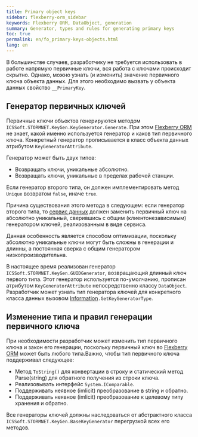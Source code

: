 ```yaml
---
title: Primary object keys
sidebar: flexberry-orm_sidebar
keywords: Flexberry ORM, DataObject, generation
summary: Generator, types and rules for generating primary keys
toc: true
permalink: en/fo_primary-keys-objects.html
lang: en
---
```


В большинстве случаев, разработчику не требуется использовать в работе напрямую первичные ключи, вся работа с ключами происходит скрытно. Однако, можно узнать (и изменить) значение первичного ключа объекта данных. Для этого необходимо вызвать у объекта данных свойство `__PrimaryKey`.

## Генератор первичных ключей

Первичные ключи объектов генерируются методом `ICSSoft.STORMNET.KeyGen.KeyGenerator.Generate`. При этом [Flexberry ORM](fo_flexberry-orm.html) не знает, какой именно используется генератор и каков тип первичного ключа. Конкретный генератор прописывается в класс объекта данных атрибутом `KeyGeneratorAttribute`.

Генератор может быть двух типов:

* Возвращать ключи, уникальные абсолютно.
* Возвращать ключи, уникальные в пределах рабочей станции.

Если генератор второго типа, он должен имплементировать метод `Unique` возвратом `false`, иначе `true`.

Причина существования этого метода в следующем: если генератор второго типа, то [сервис данных](fo_data-service.html) должен заменить первичный ключ на абсолютно уникальный, сверившись с общим (клиентонезависимым) генератором ключей, реализованным в виде сервиса.

Данная особенность является способом оптимизации, поскольку абсолютно уникальные ключи могут быть сложны в генерации и длинны, а постоянная сверка с общим генератором низкопроизводительна.

В настоящее время реализован генератор `ICSSoft.STORMNET.KeyGen.GUIDGenerator`, возвращающий длинный ключ первого типа. Этот генератор используется по-умолчанию, прописан атрибутом `KeyGeneratorAttribute` непосредственно классу `DataObject`.
Разработчик может узнать тип генератора ключей для конкретного класса данных вызовом [Information](fo_methods-class-information.html)`.GetKeyGeneratorType`.

## Изменение типа и правил генерации первичного ключа

При необходимости разработчик может изменить тип первичного ключа и закон его генерации, поскольку первичный ключ во [Flexberry ORM](fo_flexberry-orm.html) может быть любого типа.Важно, чтобы тип первичного ключа поддерживал следующее:
* Метод `ToString()` для конвертации в строку и статический метод Parse(string) для обратного получения из строки ключа.
* Реализовывать интерфейс `System.IСomparable`.
* Поддерживать неявное (imlicit) преобразование в string и обратно.
* Поддерживать неявное (imlicit) преобразование к целевому типу хранения и обратно.

Все генераторы ключей должны наследоваться от абстрактного класса `ICSSoft.STORMNET.KeyGen.BaseKeyGenerator` перегрузкой всех его методов.
